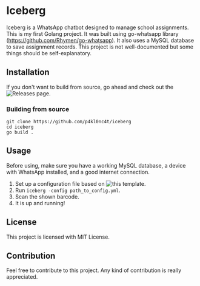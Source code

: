 # Iceberg
Iceberg is a WhatsApp chatbot designed to manage school assignments. This is my first Golang project. It was built using go-whatsapp library (https://github.com/Rhymen/go-whatsapp). It also uses a MySQL database to save assignment records. This project is not well-documented but some things should be self-explanatory.

## Installation
If you don't want to build from source, go ahead and check out the ![Releases](https://github.com/p4kl0nc4t/iceberg/releases) page.
### Building from source
```
git clone https://github.com/p4kl0nc4t/iceberg
cd iceberg
go build .
```
## Usage
Before using, make sure you have a working MySQL database, a device with WhatsApp installed, and a good internet connection.
1. Set up a configuration file based on ![this](https://github.com/p4kl0nc4t/iceberg/blob/master/config.yml.default) template.
2. Run `iceberg -config path_to_config.yml`.
3. Scan the shown barcode.
4. It is up and running!

## License
This project is licensed with MIT License.

## Contribution
Feel free to contribute to this project. Any kind of contribution is really appreciated.
